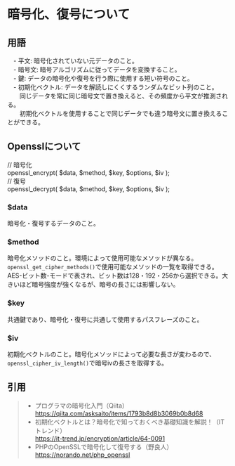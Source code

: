 # 暗号化、復号について

## 用語
　- 平文: 暗号化されていない元データのこと。<br>
　- 暗号文: 暗号アルゴリズムに従ってデータを変換すること。<br>
　- 鍵: データの暗号化や復号を行う際に使用する短い符号のこと。<br>
　- 初期化ベクトル: データを解読しにくくするランダムなビット列のこと。<br>
&emsp;&emsp;同じデータを常に同じ暗号文で置き換えると、その頻度から平文が推測される。<br>
&emsp;&emsp;初期化ベクトルを使用することで同じデータでも違う暗号文に置き換えることができる。

## Opensslについて
// 暗号化<br>
openssl_encrypt( $data, $method, $key, $options, $iv );<br>
// 復号<br>
openssl_decrypt( $data, $method, $key, $options, $iv );

### $data
暗号化・復号するデータのこと。

### $method
暗号化メソッドのこと。環境によって使用可能なメソッドが異なる。`openssl_get_cipher_methods()`で使用可能なメソッドの一覧を取得できる。<br>
AES-ビット数-モードで表され、ビット数は128・192・256から選択できる。大きいほど暗号強度が強くなるが、暗号の長さには影響しない。

### $key
共通鍵であり、暗号化・復号に共通して使用するパスフレーズのこと。

### $iv
初期化ベクトルのこと。暗号化メソッドによって必要な長さが変わるので、`openssl_cipher_iv_length()`で暗号ivの長さを取得する。

## 引用
> - プログラマの暗号化入門（Qiita）<br>
> https://qiita.com/asksaito/items/1793b8d8b3069b0b8d68<br>
> - 初期化ベクトルとは？暗号化で知っておくべき基礎知識を解説！（ITトレンド）<br>
> https://it-trend.jp/encryption/article/64-0091<br>
> - PHPのOpenSSLで暗号化して復号する（野良人）<br>
> https://norando.net/php_openssl
